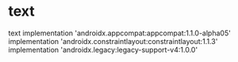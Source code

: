 # text
text
 implementation 'androidx.appcompat:appcompat:1.1.0-alpha05'
    implementation 'androidx.constraintlayout:constraintlayout:1.1.3'
    implementation 'androidx.legacy:legacy-support-v4:1.0.0'
